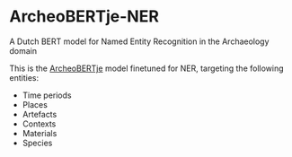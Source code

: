# ArcheoBERTje-NER
A Dutch BERT model for Named Entity Recognition in the Archaeology domain

This is the [ArcheoBERTje](https://huggingface.co/alexbrandsen/ArcheoBERTje) model finetuned for NER, targeting the following entities:

- Time periods
- Places
- Artefacts
- Contexts
- Materials
- Species
